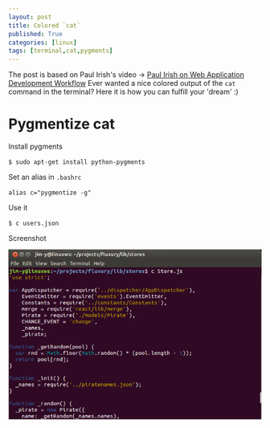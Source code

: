 ```yaml
---
layout: post
title: Colored `cat`
published: True
categories: [linux]
tags: [terminal,cat,pygments]
---
```


The post is based on Paul Irish's video -> [Paul Irish on Web Application Development Workflow](https://www.youtube.com/watch?v=vDbbz-BdyYc)
Ever wanted a nice colored output of the `cat` command in the terminal? Here it is how you can fulfill your 'dream' :)

# Pygmentize cat

Install pygments

    $ sudo apt-get install python-pygments

Set an alias in `.bashrc`

    alias c="pygmentize -g"

Use it

    $ c users.json

Screenshot

![pygmentized_cat](/assets/pygments.png)